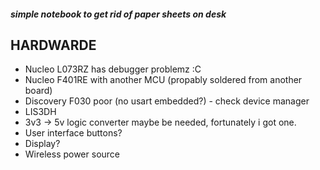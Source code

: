 ##### simple notebook to get rid of paper sheets on desk

## HARDWARDE
* Nucleo L073RZ has debugger problemz :C
* Nucleo F401RE with another MCU (propably soldered from another board)
* Discovery F030 poor (no usart embedded?) - check device manager
* LIS3DH
* 3v3 -> 5v logic converter maybe be needed, fortunately i got one.
* User interface buttons?
* Display?
* Wireless power source

